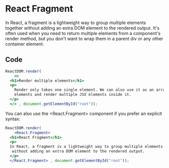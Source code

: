 # React Fragment

In React, a fragment is a lightweight way to group multiple elements together without adding an extra DOM element to the rendered output. It's often used when you need to return multiple elements from a component's render method, but you don't want to wrap them in a parent div or any other container element.

## Code

```jsx
ReactDOM.render(
    <>
  <h1>Render multiple elements</h1>
  <p>
    Render only takes one single element. We can also use it as an array of
    elements and render multiple JSX elements inside it.
  </p>
  </> , document.getElementById("root"));
```

 You can also use the <React.Fragment> component if you prefer an explicit syntax:
```jsx
ReactDOM.render(
    <React.Fragment>
  <h1>React Fragment</h1>
  <p>
  In React, a fragment is a lightweight way to group multiple elements together
   without adding an extra DOM element to the rendered output. 
  </p>
  </React.Fragment> , document.getElementById("root"));

```

